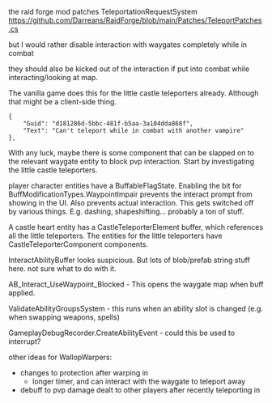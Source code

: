 the raid forge mod patches TeleportationRequestSystem
https://github.com/Darreans/RaidForge/blob/main/Patches/TeleportPatches.cs


but I would rather disable interaction with waygates completely while in combat

they should also be kicked out of the interaction if put into combat while interacting/looking at map.

The vanilla game does this for the little castle teleporters already.
Although that might be a client-side thing.

```
{
    "Guid": "d181286d-5bbc-481f-b5aa-3a104dda868f",
    "Text": "Can't teleport while in combat with another vampire"
},
```

With any luck, maybe there is some component that can be slapped on to the relevant waygate entity to block pvp interaction.
Start by investigating the little castle teleporters.


player character entities have a BuffableFlagState.
Enabling the bit for BuffModificationTypes.WaypointImpair prevents the interact prompt from showing in the UI.
Also prevents actual interaction.
This gets switched off by various things. E.g. dashing, shapeshifting... probably a ton of stuff.


A castle heart entity has a CastleTeleporterElement buffer, which references all the little teleporters.
The entities for the little teleporters have CastleTeleporterComponent components.


InteractAbilityBuffer looks suspicious. But lots of blob/prefab string stuff here. not sure what to do with it.


 AB_Interact_UseWaypoint_Blocked - This opens the waygate map when buff applied.

ValidateAbilityGroupsSystem - this runs when an ability slot is changed (e.g. when swapping weapons, spells)

GameplayDebugRecorder.CreateAbilityEvent - could this be used to interrupt?


other ideas for WallopWarpers:
- changes to protection after warping in
  - longer timer, and can interact with the waygate to teleport away
- debuff to pvp damage dealt to other players after recently teleporting in